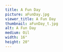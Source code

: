 ```yaml
---
title: A Fun Day
picture: aFunDay.jpg
viewer_title: A Fun Day
thumbnail: aFunDay_t.jpg
alt: A Fun Day
medium: Oil
width: 16"
height: 20"
---
```

